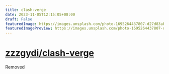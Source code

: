 ```yaml
---
title: clash-verge
date: 2023-11-05T12:15:05+08:00
draft: False
featuredImage: https://images.unsplash.com/photo-1695264437807-d27d83abd6c9?ixid=M3w0NjAwMjJ8MHwxfHJhbmRvbXx8fHx8fHx8fDE2OTkxNTc2NzR8&ixlib=rb-4.0.3
featuredImagePreview: https://images.unsplash.com/photo-1695264437807-d27d83abd6c9?ixid=M3w0NjAwMjJ8MHwxfHJhbmRvbXx8fHx8fHx8fDE2OTkxNTc2NzR8&ixlib=rb-4.0.3
---
```


# [zzzgydi/clash-verge](https://github.com/zzzgydi/clash-verge)

Removed
